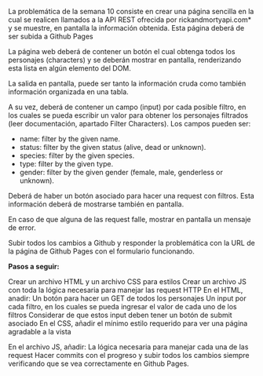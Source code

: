 La problemática de la semana 10 consiste en crear una página sencilla en la cual se realicen llamados a la API REST ofrecida por rickandmortyapi.com* y se muestre, en pantalla la información obtenida. Esta página deberá de ser subida a Github Pages

La página web deberá de contener un botón el cual obtenga todos los personajes (characters) y se deberán mostrar en pantalla, renderizando esta lista en algún elemento del DOM.

La salida en pantalla, puede ser tanto la información cruda como también información organizada en una tabla.

A su vez, deberá de contener un campo (input) por cada posible filtro, en los cuales se pueda escribir un valor para obtener los personajes filtrados (leer documentación, apartado Filter Characters). Los campos pueden ser:

- name: filter by the given name.
- status: filter by the given status (alive, dead or unknown).
- species: filter by the given species.
- type: filter by the given type.
- gender: filter by the given gender (female, male, genderless or unknown).


Deberá de haber un botón asociado para hacer una request con filtros. Esta información deberá de mostrarse también en pantalla.

En caso de que alguna de las request falle, mostrar en pantalla un mensaje de error.

Subir todos los cambios a Github y responder la problemática con la URL de la página de Github Pages con el formulario funcionando.

**Pasos a seguir:**


Crear un archivo HTML y un archivo CSS para estilos
Crear un archivo JS con toda la lógica necesaria para manejar las request HTTP
En el HTML, anadir:
Un botón para hacer un GET de todos los personajes
Un input por cada filtro, en los cuales se pueda ingresar el valor de cada uno de los filtros
Considerar de que estos input deben tener un botón de submit asociado
En el CSS, añadir el mínimo estilo requerido para ver una página agradable a la vista


En el archivo JS, añadir:
La lógica necesaria para manejar cada una de las request
Hacer commits con el progreso y subir todos los cambios siempre verificando que se vea correctamente en Github Pages.